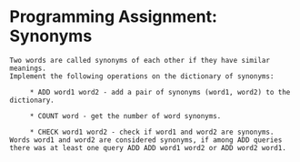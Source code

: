 # Programming Assignment: Synonyms

    Two words are called synonyms of each other if they have similar meanings.
    Implement the following operations on the dictionary of synonyms:

         * ADD word1 word2 - add a pair of synonyms (word1, word2) to the dictionary.

         * COUNT word - get the number of word synonyms.

         * CHECK word1 word2 - check if word1 and word2 are synonyms. Words word1 and word2 are considered synonyms, if among ADD queries there was at least one query ADD ADD word1 word2 or ADD word2 word1.
